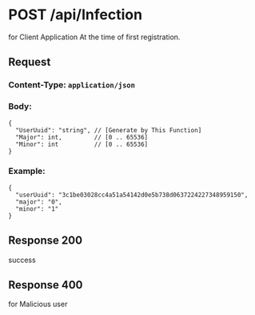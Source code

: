 # POST /api/Infection
for Client Application
At the time of first registration.

## Request
### Content-Type: `application/json`
### Body:
```
{
  "UserUuid": "string", // [Generate by This Function] 
  "Major": int,         // [0 .. 65536]
  "Minor": int          // [0 .. 65536]
}
```
### Example:
```
{
  "userUuid": "3c1be03028cc4a51a54142d0e5b738d0637224227348959150",
  "major": "0",
  "minor": "1"
}
```

## Response 200
success

## Response 400
for Malicious user
